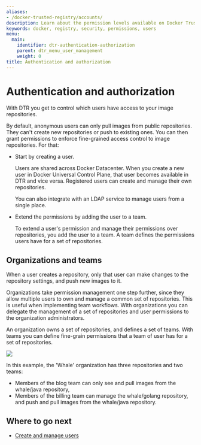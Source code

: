```yaml
---
aliases:
- /docker-trusted-registry/accounts/
description: Learn about the permission levels available on Docker Trusted Registry.
keywords: docker, registry, security, permissions, users
menu:
  main:
    identifier: dtr-authentication-authorization
    parent: dtr_menu_user_management
    weight: 0
title: Authentication and authorization
---
```


# Authentication and authorization

With DTR you get to control which users have access to your image repositories.

By default, anonymous users can only pull images from public repositories.
They can't create new repositories or push to existing ones.
You can then grant permissions to enforce fine-grained access control to image
repositories. For that:

* Start by creating a user.

    Users are shared across Docker Datacenter. When you create a new user in
    Docker Universal Control Plane, that user becomes available in DTR and vice
    versa. Registered users can create and manage their own repositories.

    You can also integrate with an LDAP service to manage users from a single
    place.

* Extend the permissions by adding the user to a team.

    To extend a user's permission and manage their permissions over repositories,
    you add the user to a team.
    A team defines the permissions users have for a set of repositories.


## Organizations and teams

When a user creates a repository, only that user can make changes to the
repository settings, and push new images to it.

Organizations take permission management one step further, since they allow
multiple users to own and manage a common set of repositories. This
is useful when implementing team workflows. With organizations you can
delegate the management of a set of repositories and user permissions to the
organization administrators.

An organization owns a set of repositories, and defines a set of teams. With
teams you can define fine-grain permissions that a team of
user has for a set of repositories.

![](../images/authentication-authorization-1.svg)

In this example, the 'Whale' organization has three repositories and two teams:

* Members of the blog team can only see and pull images from the whale/java
repository,
* Members of the billing team can manage the whale/golang repository, and push
and pull images from the whale/java repository.

## Where to go next

* [Create and manage users](create-and-manage-users.md)